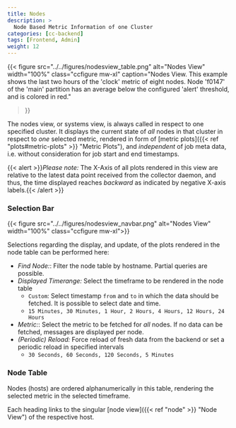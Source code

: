 ```yaml
---
title: Nodes
description: >
  Node Based Metric Information of one Cluster
categories: [cc-backend]
tags: [Frontend, Admin]
weight: 12
---
```


{{< figure src="../../figures/nodesview_table.png" alt="Nodes View" width="100%" class="ccfigure mw-xl"
    caption="Nodes View. This example shows the last two hours of the 'clock' metric of eight nodes. Node 'f0147' of the 'main' partition has an average below the configured 'alert' threshold, and is colored in red."
>}}

The nodes view, or systems view, is always called in respect to one specified cluster. It displays the current state of *all* nodes in that cluster in respect to *one* selected metric, rendered in form of [metric plots]({{< ref "plots#metric-plots" >}} "Metric Plots"), and *independent* of job meta data, i.e. without consideration for job start and end timestamps.

{{< alert >}}*Please note:* The X-Axis of all plots rendered in this view are relative to the latest data point received from the collector daemon, and thus, the time displayed reaches *backward* as indicated by negative X-axis labels.{{< /alert >}}

### Selection Bar

{{< figure src="../../figures/nodesview_navbar.png" alt="Nodes View" width="100%" class="ccfigure mw-xl">}}

Selections regarding the display, and update, of the plots rendered in the node table can be performed here:

* *Find Node:*: Filter the node table by hostname. Partial queries are possible.
* *Displayed Timerange:* Select the timeframe to be rendered in the node table
  * `Custom`: Select timestamp `from` and `to` in which the data should be fetched. It is possible to select date and time.
  * `15 Minutes, 30 Minutes, 1 Hour, 2 Hours, 4 Hours, 12 Hours, 24 Hours`
* *Metric:*: Select the metric to be fetched for *all* nodes. If no data can be fetched, messages are displayed per node.
* *(Periodic) Reload:* Force reload of fresh data from the backend or set a periodic reload in specified intervals
  * `30 Seconds, 60 Seconds, 120 Seconds, 5 Minutes`

### Node Table

Nodes (hosts) are ordered alphanumerically in this table, rendering the selected metric in the selected timeframe.

Each heading links to the singular [node view]({{< ref "node" >}} "Node View") of the respective host.
